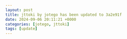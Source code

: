 ```yaml
---
layout: post
title: jttoki by jotego has been updated to 3a2e91f
date: 2024-09-06 20:11:21 +0000
categories: [jotego, jttoki]
tags: [update]
---
```



